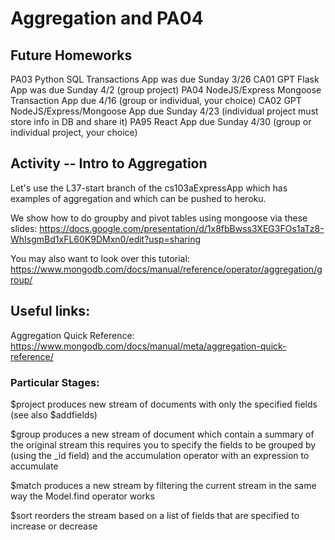 # Aggregation and PA04

## Future Homeworks
PA03 Python SQL Transactions App was due Sunday 3/26
CA01 GPT Flask App was due Sunday 4/2 (group project)
PA04 NodeJS/Express Mongoose Transaction App due 4/16 (group or individual, your choice)
CA02 GPT NodeJS/Express/Mongoose App due Sunday 4/23 (individual project must store info in DB and share it)
PA95 React App due Sunday 4/30 (group or individual project, your choice)

## Activity -- Intro to Aggregation
Let's use the L37-start branch of the cs103aExpressApp which has examples of aggregation and which can be pushed to heroku.

We show how to do groupby and pivot tables using mongoose via these slides:
https://docs.google.com/presentation/d/1x8fbBwss3XEG3FOs1aTz8-WhIsgmBd1xFL60K9DMxn0/edit?usp=sharing


You may also want to look over this tutorial:
https://www.mongodb.com/docs/manual/reference/operator/aggregation/group/



## Useful links:
Aggregation Quick Reference:
https://www.mongodb.com/docs/manual/meta/aggregation-quick-reference/

### Particular Stages:
$project  produces new stream of documents with only the specified fields (see also $addfields)

$group  produces a new stream of document which contain a summary of the original stream
   this requires you to specify the fields to be grouped by (using the _id field)
   and the accumulation operator with an expression to accumulate

$match produces a new stream by filtering the current stream in the same way the Model.find operator works

$sort reorders the stream based on a list of fields that are specified to increase or decrease

